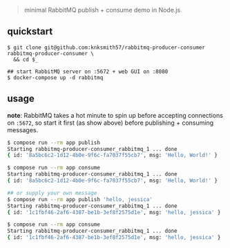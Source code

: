 > minimal RabbitMQ publish + consume demo in Node.js

## quickstart

```
$ git clone git@github.com:knksmith57/rabbitmq-producer-consumer rabbitmq-producer-consumer \
  && cd $_

## start RabbitMQ server on :5672 + web GUI on :8080
$ docker-compose up -d rabbitmq
```

## usage

**note**: RabbitMQ takes a hot minute to spin up before accepting connections on `:5672`, so start it first (as show above) before publishing + consuming messages.

```bash
$ compose run --rm app publish
Starting rabbitmq-producer-consumer_rabbitmq_1 ... done
{ id: '8a5bc6c2-1d12-4b0e-9f6c-fa7037f55cb7', msg: 'Hello, World!' }

$ compose run --rm app consume
Starting rabbitmq-producer-consumer_rabbitmq_1 ... done
{ id: '8a5bc6c2-1d12-4b0e-9f6c-fa7037f55cb7', msg: 'Hello, World!' }

## or supply your own message
$ compose run --rm app publish 'hello, jessica'
Starting rabbitmq-producer-consumer_rabbitmq_1 ... done
{ id: '1c1fbf46-2af6-4387-be1b-3ef8f2575d1e', msg: 'hello, jessica' }

$ compose run --rm app consume
Starting rabbitmq-producer-consumer_rabbitmq_1 ... done
{ id: '1c1fbf46-2af6-4387-be1b-3ef8f2575d1e', msg: 'hello, jessica' }
```
